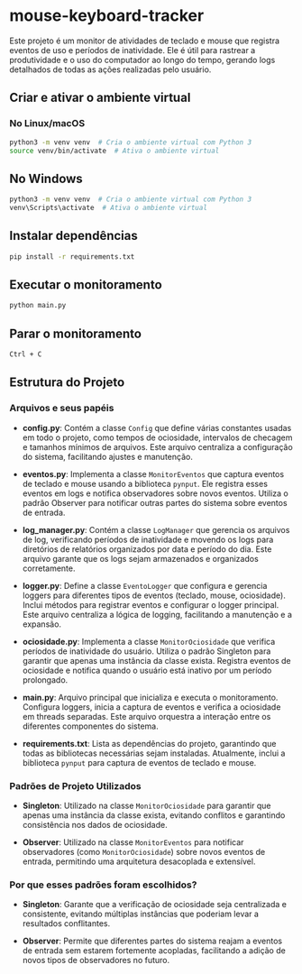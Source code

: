 # mouse-keyboard-tracker

Este projeto é um monitor de atividades de teclado e mouse que registra eventos de uso e períodos de inatividade. Ele é útil para rastrear a produtividade e o uso do computador ao longo do tempo, gerando logs detalhados de todas as ações realizadas pelo usuário.

## Criar e ativar o ambiente virtual

### No Linux/macOS

```bash
python3 -m venv venv  # Cria o ambiente virtual com Python 3
source venv/bin/activate  # Ativa o ambiente virtual
```

## No Windows

```bash
python3 -m venv venv  # Cria o ambiente virtual com Python 3
venv\Scripts\activate  # Ativa o ambiente virtual
```

## Instalar dependências

```bash
pip install -r requirements.txt
```

## Executar o monitoramento

```bash
python main.py
```

## Parar o monitoramento

```bash
Ctrl + C
```

## Estrutura do Projeto

### Arquivos e seus papéis

- **config.py**: Contém a classe `Config` que define várias constantes usadas em todo o projeto, como tempos de ociosidade, intervalos de checagem e tamanhos mínimos de arquivos. Este arquivo centraliza a configuração do sistema, facilitando ajustes e manutenção.

- **eventos.py**: Implementa a classe `MonitorEventos` que captura eventos de teclado e mouse usando a biblioteca `pynput`. Ele registra esses eventos em logs e notifica observadores sobre novos eventos. Utiliza o padrão Observer para notificar outras partes do sistema sobre eventos de entrada.

- **log_manager.py**: Contém a classe `LogManager` que gerencia os arquivos de log, verificando períodos de inatividade e movendo os logs para diretórios de relatórios organizados por data e período do dia. Este arquivo garante que os logs sejam armazenados e organizados corretamente.

- **logger.py**: Define a classe `EventoLogger` que configura e gerencia loggers para diferentes tipos de eventos (teclado, mouse, ociosidade). Inclui métodos para registrar eventos e configurar o logger principal. Este arquivo centraliza a lógica de logging, facilitando a manutenção e a expansão.

- **ociosidade.py**: Implementa a classe `MonitorOciosidade` que verifica períodos de inatividade do usuário. Utiliza o padrão Singleton para garantir que apenas uma instância da classe exista. Registra eventos de ociosidade e notifica quando o usuário está inativo por um período prolongado.

- **main.py**: Arquivo principal que inicializa e executa o monitoramento. Configura loggers, inicia a captura de eventos e verifica a ociosidade em threads separadas. Este arquivo orquestra a interação entre os diferentes componentes do sistema.

- **requirements.txt**: Lista as dependências do projeto, garantindo que todas as bibliotecas necessárias sejam instaladas. Atualmente, inclui a biblioteca `pynput` para captura de eventos de teclado e mouse.

### Padrões de Projeto Utilizados

- **Singleton**: Utilizado na classe `MonitorOciosidade` para garantir que apenas uma instância da classe exista, evitando conflitos e garantindo consistência nos dados de ociosidade.

- **Observer**: Utilizado na classe `MonitorEventos` para notificar observadores (como `MonitorOciosidade`) sobre novos eventos de entrada, permitindo uma arquitetura desacoplada e extensível.

### Por que esses padrões foram escolhidos?

- **Singleton**: Garante que a verificação de ociosidade seja centralizada e consistente, evitando múltiplas instâncias que poderiam levar a resultados conflitantes.

- **Observer**: Permite que diferentes partes do sistema reajam a eventos de entrada sem estarem fortemente acopladas, facilitando a adição de novos tipos de observadores no futuro.
